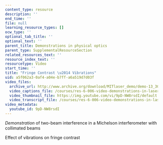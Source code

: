 ```yaml
---
content_type: resource
description: ''
end_time: ''
file: null
learning_resource_types: []
ocw_type: ''
optional_tab_title: ''
optional_text: ''
parent_title: Demonstrations in physical optics
parent_type: SupplementalResourceSection
related_resources_text: ''
resource_index_text: ''
resourcetype: Video
start_time: ''
title: "Fringe Contrast \u2014 Vibrations"
uid: a5f062a3-0af4-a04e-b7ff-a6a519d7d03f
video_files:
  archive_url: http://www.archive.org/download/MITlaser_demo/demo-13_300k.mp4
  video_captions_file: /courses/res-6-006-video-demonstrations-in-lasers-and-optics-spring-2008/3823caba4fa1532185e6b051f4c60c80_9pD-NW8rsdI.vtt
  video_thumbnail_file: https://img.youtube.com/vi/9pD-NW8rsdI/default.jpg
  video_transcript_file: /courses/res-6-006-video-demonstrations-in-lasers-and-optics-spring-2008/8b1572a72e59ac50a50aa2aaa861dec4_9pD-NW8rsdI.pdf
video_metadata:
  youtube_id: 9pD-NW8rsdI
---
```


_Demonstration_ of two-beam interference in a Michelson interferometer with collimated beams

Effect of vibrations on fringe contrast



